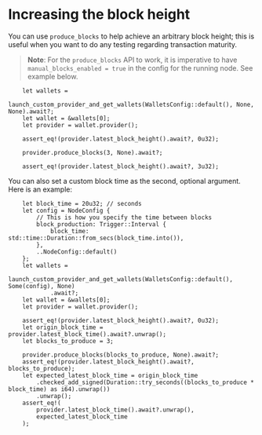 # Increasing the block height

You can use `produce_blocks` to help achieve an arbitrary block height; this is useful when you want to do any testing regarding transaction maturity.

> **Note**: For the `produce_blocks` API to work, it is imperative to have `manual_blocks_enabled = true` in the config for the running node. See example below.

```rust,ignore
    let wallets =
        launch_custom_provider_and_get_wallets(WalletsConfig::default(), None, None).await?;
    let wallet = &wallets[0];
    let provider = wallet.provider();

    assert_eq!(provider.latest_block_height().await?, 0u32);

    provider.produce_blocks(3, None).await?;

    assert_eq!(provider.latest_block_height().await?, 3u32);
```

You can also set a custom block time as the second, optional argument. Here is an example:

```rust,ignore
    let block_time = 20u32; // seconds
    let config = NodeConfig {
        // This is how you specify the time between blocks
        block_production: Trigger::Interval {
            block_time: std::time::Duration::from_secs(block_time.into()),
        },
        ..NodeConfig::default()
    };
    let wallets =
        launch_custom_provider_and_get_wallets(WalletsConfig::default(), Some(config), None)
            .await?;
    let wallet = &wallets[0];
    let provider = wallet.provider();

    assert_eq!(provider.latest_block_height().await?, 0u32);
    let origin_block_time = provider.latest_block_time().await?.unwrap();
    let blocks_to_produce = 3;

    provider.produce_blocks(blocks_to_produce, None).await?;
    assert_eq!(provider.latest_block_height().await?, blocks_to_produce);
    let expected_latest_block_time = origin_block_time
        .checked_add_signed(Duration::try_seconds((blocks_to_produce * block_time) as i64).unwrap())
        .unwrap();
    assert_eq!(
        provider.latest_block_time().await?.unwrap(),
        expected_latest_block_time
    );
```
